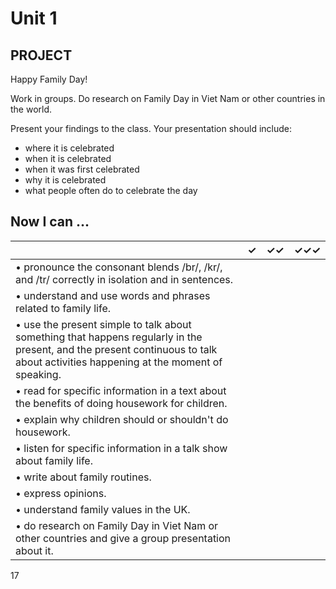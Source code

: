 # Unit 1

## PROJECT

Happy Family Day!

Work in groups. Do research on Family Day in Viet Nam or other countries in the world.

Present your findings to the class. Your presentation should include:
- where it is celebrated
- when it is celebrated
- when it was first celebrated
- why it is celebrated
- what people often do to celebrate the day

## Now I can ...

| | ✓ | ✓✓ | ✓✓✓ |
|---|---|---|---|
| • pronounce the consonant blends /br/, /kr/, and /tr/ correctly in isolation and in sentences. | | | |
| • understand and use words and phrases related to family life. | | | |
| • use the present simple to talk about something that happens regularly in the present, and the present continuous to talk about activities happening at the moment of speaking. | | | |
| • read for specific information in a text about the benefits of doing housework for children. | | | |
| • explain why children should or shouldn't do housework. | | | |
| • listen for specific information in a talk show about family life. | | | |
| • write about family routines. | | | |
| • express opinions. | | | |
| • understand family values in the UK. | | | |
| • do research on Family Day in Viet Nam or other countries and give a group presentation about it. | | | |

17